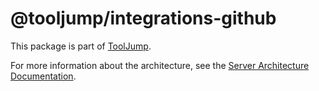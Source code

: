 # @tooljump/integrations-github

This package is part of [ToolJump](https://tooljump.dev/).

For more information about the architecture, see the [Server Architecture Documentation](https://tooljump.dev/docs/server-architecture).

